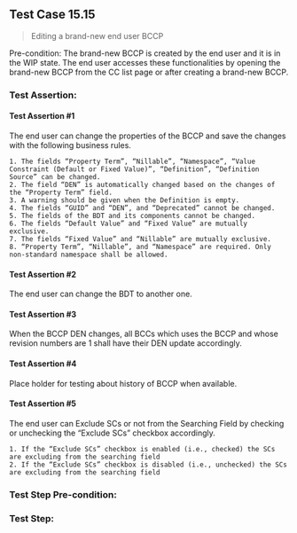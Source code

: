 ## Test Case 15.15

> Editing a brand-new end user BCCP

Pre-condition: The brand-new BCCP is created by the end user and it is in the WIP state. The end user accesses these functionalities by opening the brand-new BCCP from the CC list page or after creating a brand-new BCCP.

### Test Assertion:

#### Test Assertion #1
The end user can change the properties of the BCCP and save the changes with the following business rules.

	1. The fields “Property Term”, “Nillable”, “Namespace”, “Value Constraint (Default or Fixed Value)”, “Definition”, “Definition Source” can be changed.
	2. The field “DEN” is automatically changed based on the changes of the “Property Term” field.
	3. A warning should be given when the Definition is empty.
	4. The fields “GUID” and “DEN”, and “Deprecated” cannot be changed.
	5. The fields of the BDT and its components cannot be changed.
	6. The fields “Default Value” and “Fixed Value” are mutually exclusive.
	7. The fields “Fixed Value” and “Nillable” are mutually exclusive.
	8. “Property Term”, “Nillable”, and “Namespace” are required. Only non-standard namespace shall be allowed.

#### Test Assertion #2
The end user can change the BDT to another one.

#### Test Assertion #3
When the BCCP DEN changes, all BCCs which uses the BCCP and whose revision numbers are 1 shall have their DEN update accordingly.

#### Test Assertion #4
Place holder for testing about history of BCCP when available.

#### Test Assertion #5
The end user can Exclude SCs or not from the Searching Field by checking or unchecking the “Exclude SCs” checkbox accordingly.

	1. If the “Exclude SCs” checkbox is enabled (i.e., checked) the SCs are excluding from the searching field
	2. If the “Exclude SCs” checkbox is disabled (i.e., unchecked) the SCs are excluding from the searching field

### Test Step Pre-condition:



### Test Step:
